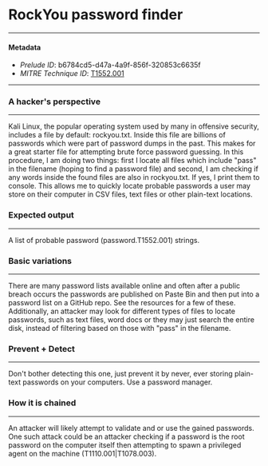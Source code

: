 
# RockYou password finder

---

#### Metadata

- *Prelude ID*: b6784cd5-d47a-4a9f-856f-320853c6635f
- *MITRE Technique ID*: [T1552.001](https://attack.mitre.org/techniques/T1552/001)

---

### A hacker's perspective

---

Kali Linux, the popular operating system used by many in offensive security, includes a file by default: rockyou.txt. Inside this file are billions of passwords which were part of password dumps in the past. This makes for a great starter file for attempting brute force password guessing. In this procedure, I am doing two things: first I locate all files which include "pass" in the filename (hoping to find a password file) and second, I am checking if any words inside the found files are also in rockyou.txt. If yes, I print them to console. This allows me to quickly locate probable passwords a user may store on their computer in CSV files, text files or other plain-text locations. 

### Expected output

---

A list of probable password (password.T1552.001) strings. 

### Basic variations

---

There are many password lists available online and often after a public breach occurs the passwords are published on Paste Bin and then put into a password list on a GitHub repo. See the resources for a few of these. Additionally, an attacker may look for different types of files to locate passwords, such as text files, word docs or they may just search the entire disk, instead of filtering based on those with "pass" in the filename. 

### Prevent + Detect

---

Don't bother detecting this one, just prevent it by never, ever storing plain-text passwords on your computers. Use a password manager. 

### How it is chained

---

An attacker will likely attempt to validate and or use the gained passwords. One such attack could be an attacker checking if a password is the root password on the computer itself then attempting to spawn a privileged agent on the machine (T1110.001|T1078.003). 
